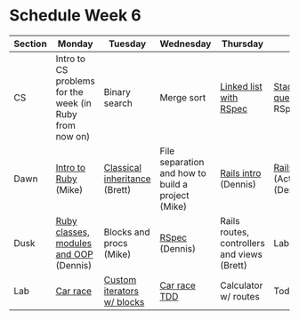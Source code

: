 # Schedule Week 6

| Section | Monday                                                                                                 | Tuesday                                                                                  | Wednesday                                                         | Thursday                                                                  | Friday                                                                                                 |  
| ------  | ------                                                                                                 | -------                                                                                  | --------                                                          | ---------                                                                 | -------                                                                                                |  
| CS      | Intro to CS problems for the week (in Ruby from now on)                                                | Binary search                                                                            | Merge sort                                                        | [Linked list with RSpec](https://github.com/sf-wdi-17/singly_linked_list) | [Stack](https://github.com/sf-wdi-17/stack) and [queue](https://github.com/sf-wdi-17/queue) with RSpec |  
| Dawn    | [Intro to Ruby](https://github.com/sf-wdi-17/notes/tree/master/lectures/week-06/_1_monday/dawn) (Mike) | [Classical inheritance](../lectures/week-06/_2_tuesday/dawn/ruby_inheritance.md) (Brett) | File separation and how to build a project (Mike)                 | [Rails intro](../lectures/week-06/_4_thursday/dawn/README.md) (Dennis)    | [Rails models](../lectures/week-06/_5_friday/dawn/README.md) (ActiveRecord) (Dennis)                   |  
| Dusk    | [Ruby classes, modules and OOP](../lectures/week-06/_1_monday/dusk/README.md) (Dennis)                 | Blocks and procs (Mike)                                                                  | [RSpec](../lectures/week-06/_3_wednesday/dusk/README.md) (Dennis) | Rails routes, controllers and views (Brett)                               | Lab start                                                                                              |  
| Lab     | [Car race](https://github.com/sf-wdi-17/car_race)                                                      | [Custom iterators w/ blocks](https://github.com/sf-wdi-17/iterators_lab)                                                               | [Car race TDD](https://github.com/sf-wdi-17/car_race)             | Calculator w/ routes                                                      | Todo list                                                                                              |  
